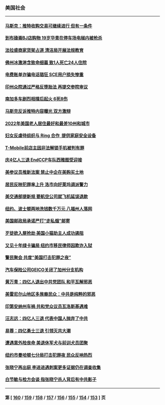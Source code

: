 ### 美国社会
---
#### [马斯克：推特收购交易可继续进行 但有一条件](../../pages/ncid1078160/n13797120.md) 
#### [到布碌崙BJ店购物 19岁华青在停车场电梯内被枪杀](../../pages/ncid1078160/n13796842.md) 
#### [法拉盛商家货架占道 清洁局开展法规教育](../../pages/ncid1078160/n13796850.md) 
#### [佛州冰激淋含致命细菌 致1人死亡24人住院](../../pages/ncid1078160/n13796804.md) 
#### [电费账单诈骗电话猖狂 SCE用户损失惨重](../../pages/ncid1078160/n13796774.md) 
#### [印州众院通过严格反堕胎法 再提交参院审议](../../pages/ncid1078160/n13796610.md) 
#### [南加多车剧烈相撞后起火 6死8伤](../../pages/ncid1078160/n13796700.md) 
#### [马斯克反诉推特内容曝光 双方激辩](../../pages/ncid1078160/n13796498.md) 
#### [2022年美国老人居住最好和最差10州和城市](../../pages/ncid1078160/n13796622.md) 
#### [妇女反虐待组织与 Ring 合作  提供家庭安全设备](../../pages/ncid1078160/n13796536.md) 
#### [T-Mobile前店主因非法解锁手机被判有罪](../../pages/ncid1078160/n13795949.md) 
#### [庆4亿人三退 EndCCP车队西雅图受迎接](../../pages/ncid1078160/n13795858.md) 
#### [美参议员推新法案 禁止中企在美购买土地](../../pages/ncid1078160/n13795626.md) 
#### [居民反映犯罪率上升 洛市向好莱坞调派警力](../../pages/ncid1078160/n13795793.md) 
#### [美交通部提新规 要航空公司就飞机延误退款](../../pages/ncid1078160/n13795129.md) 
#### [纽约、波士顿两地洗钱数千万元 八福州人落网](../../pages/ncid1078160/n13795171.md) 
#### [美国邮政局承诺严打“走私烟”邮寄](../../pages/ncid1078160/n13795179.md) 
#### [歹徒欲入屋抢劫 美国小猫助主人成功遏阻](../../pages/ncid1078160/n13795148.md) 
#### [又见十年绿卡骗局 纽约市移民律师因欺诈入狱](../../pages/ncid1078160/n13795134.md) 
#### [警民聚会 共度“美国打击犯罪之夜”](../../pages/ncid1078160/n13795067.md) 
#### [汽车保险公司GEICO关闭了加州分支机构](../../pages/ncid1078160/n13795050.md) 
#### [黄万青：四亿人退出中共党团队 和平瓦解邪恶](../../pages/ncid1078160/n13795021.md) 
#### [美雷尼尔山地区多族裔民众：中共是纯粹的邪恶](../../pages/ncid1078160/n13794918.md) 
#### [印第安纳州车祸 共和党众议员瓦洛斯基遇难](../../pages/ncid1078160/n13794907.md) 
#### [汪志远：四亿人三退 代表中国人抛弃了中共](../../pages/ncid1078160/n13794912.md) 
#### [易蓉：四亿勇士三退 引领灭共大潮](../../pages/ncid1078160/n13794758.md) 
#### [遭遇意外险丧命 美退休军犬与前训犬员团聚](../../pages/ncid1078160/n13794615.md) 
#### [纽约市曼哈顿七分局打击犯罪夜 民众反响热烈](../../pages/ncid1078160/n13794390.md) 
#### [张晓宁再出庭 李进进遇刺案更多证据仍在调查收集](../../pages/ncid1078160/n13794450.md) 
#### [白节敏与检方会谈 指张晓宁杀人背后有中共影子](../../pages/ncid1078160/n13794447.md) 

---
#### 第 [ [160](./160.md) / [159](./159.md) / [158](./158.md) / [157](./157.md) / [156](./156.md) / [155](./155.md) / [154](./154.md) / [153](./153.md) ] 页
